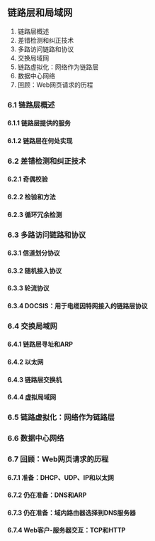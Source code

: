 ## 链路层和局域网

1. 链路层概述
2. 差错检测和纠正技术
3. 多路访问链路和协议
4. 交换局域网
5. 链路虚拟化：网络作为链路层
6. 数据中心网络
7. 回顾：Web网页请求的历程

### 6.1 链路层概述
#### 6.1.1 链路层提供的服务
#### 6.1.2 链路层在何处实现

### 6.2 差错检测和纠正技术
#### 6.2.1 奇偶校验
#### 6.2.2 检验和方法
#### 6.2.3 循环冗余检测

### 6.3 多路访问链路和协议
#### 6.3.1 信道划分协议
#### 6.3.2 随机接入协议
#### 6.3.3 轮流协议
#### 6.3.4 DOCSIS：用于电缆因特网接入的链路层协议

### 6.4 交换局域网
#### 6.4.1 链路层寻址和ARP
#### 6.4.2 以太网
#### 6.4.3 链路层交换机
#### 6.4.4 虚拟局域网

### 6.5 链路虚拟化：网络作为链路层

### 6.6 数据中心网络

### 6.7 回顾：Web网页请求的历程
#### 6.7.1 准备：DHCP、UDP、IP和以太网
#### 6.7.2 仍在准备：DNS和ARP
#### 6.7.3 仍在准备：域内路由器选择到DNS服务器
#### 6.7.4 Web客户-服务器交互：TCP和HTTP
